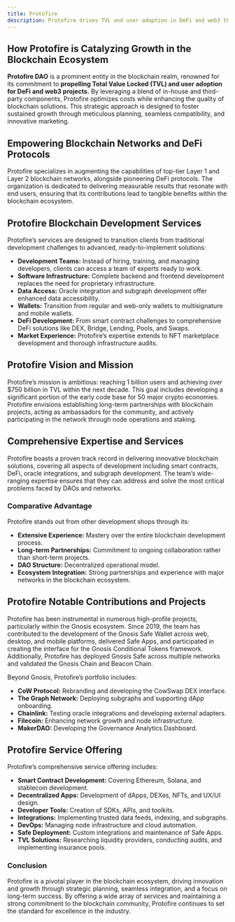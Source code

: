 ```yaml
---
title: Protofire
description: Protofire drives TVL and user adoption in DeFi and web3 through expert blockchain development and innovative marketing.
---
```


## How Protofire is Catalyzing Growth in the Blockchain Ecosystem
**Protofire DAO** is a prominent entity in the blockchain realm, renowned for its commitment to **propelling Total Value Locked (TVL) and user adoption for DeFi and web3 projects.** By leveraging a blend of in-house and third-party components, Protofire optimizes costs while enhancing the quality of blockchain solutions. This strategic approach is designed to foster sustained growth through meticulous planning, seamless compatibility, and innovative marketing.

## Empowering Blockchain Networks and DeFi Protocols
Protofire specializes in augmenting the capabilities of top-tier Layer 1 and Layer 2 blockchain networks, alongside pioneering DeFi protocols. The organization is dedicated to delivering measurable results that resonate with end users, ensuring that its contributions lead to tangible benefits within the blockchain ecosystem.

## Protofire Blockchain Development Services
Protofire’s services are designed to transition clients from traditional development challenges to advanced, ready-to-implement solutions:

- **Development Teams:** Instead of hiring, training, and managing developers, clients can access a team of experts ready to work.
- **Software Infrastructure:** Complete backend and frontend development replaces the need for proprietary infrastructure.
- **Data Access:** Oracle integration and subgraph development offer enhanced data accessibility.
- **Wallets:** Transition from regular and web-only wallets to multisignature and mobile wallets.
- **DeFi Development:** From smart contract challenges to comprehensive DeFi solutions like DEX, Bridge, Lending, Pools, and Swaps.
- **Market Experience:** Protofire’s expertise extends to NFT marketplace development and thorough infrastructure audits.

## Protofire Vision and Mission
Protofire’s mission is ambitious: reaching 1 billion users and achieving over $750 billion in TVL within the next decade. This goal includes developing a significant portion of the early code base for 50 major crypto economies. Protofire envisions establishing long-term partnerships with blockchain projects, acting as ambassadors for the community, and actively participating in the network through node operations and staking.

## Comprehensive Expertise and Services
Protofire boasts a proven track record in delivering innovative blockchain solutions, covering all aspects of development including smart contracts, DeFi, oracle integrations, and subgraph development. The team’s wide-ranging expertise ensures that they can address and solve the most critical problems faced by DAOs and networks.

### Comparative Advantage
Protofire stands out from other development shops through its:

- **Extensive Experience:** Mastery over the entire blockchain development process.
- **Long-term Partnerships:** Commitment to ongoing collaboration rather than short-term projects.
- **DAO Structure:** Decentralized operational model.
- **Ecosystem Integration:** Strong partnerships and experience with major networks in the blockchain ecosystem.

## Protofire Notable Contributions and Projects
Protofire has been instrumental in numerous high-profile projects, particularly within the Gnosis ecosystem. Since 2019, the team has contributed to the development of the Gnosis Safe Wallet across web, desktop, and mobile platforms, delivered Safe Apps, and participated in creating the interface for the Gnosis Conditional Tokens framework. Additionally, Protofire has deployed Gnosis Safe across multiple networks and validated the Gnosis Chain and Beacon Chain.

Beyond Gnosis, Protofire’s portfolio includes:

- **CoW Protocol:** Rebranding and developing the CowSwap DEX interface.
- **The Graph Network:** Deploying subgraphs and supporting dApp onboarding.
- **Chainlink:** Testing oracle integrations and developing external adapters.
- **Filecoin:** Enhancing network growth and node infrastructure.
- **MakerDAO:** Developing the Governance Analytics Dashboard.

## Protofire Service Offering
Protofire’s comprehensive service offering includes:

- **Smart Contract Development:** Covering Ethereum, Solana, and stablecoin development.
- **Decentralized Apps:** Development of dApps, DEXes, NFTs, and UX/UI design.
- **Developer Tools:** Creation of SDKs, APIs, and toolkits.
- **Integrations:** Implementing trusted data feeds, indexing, and subgraphs.
- **DevOps:** Managing node infrastructure and cloud automation.
- **Safe Deployment:** Custom integrations and maintenance of Safe Apps.
- **TVL Solutions:** Researching liquidity providers, conducting audits, and implementing insurance pools.

### Conclusion
Protofire is a pivotal player in the blockchain ecosystem, driving innovation and growth through strategic planning, seamless integration, and a focus on long-term success. By offering a wide array of services and maintaining a strong commitment to the blockchain community, Protofire continues to set the standard for excellence in the industry.
